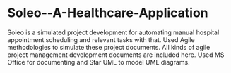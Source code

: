 # Soleo--A-Healthcare-Application
Soleo is a simulated project development for automating manual hospital appointment scheduling and relevant tasks with that. Used Agile methodologies to simulate these project documents. All kinds of agile project management development documents are included here. Used MS Office for documenting and Star UML to model UML diagrams.

